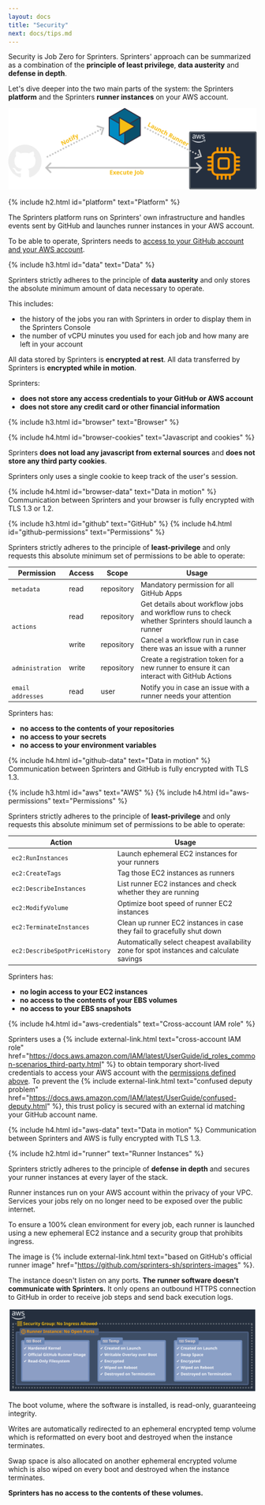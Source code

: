 ```yaml
---
layout: docs
title: "Security"
next: docs/tips.md
---
```


Security is Job Zero for Sprinters. Sprinters' approach can be summarized as a combination of the **principle of least privilege**, **data austerity** and **defense in depth**.

Let's dive deeper into the two main parts of the system: the Sprinters **platform** and the Sprinters **runner instances** on your AWS account.

![How Sprinters Works Diagram](/assets/overview.svg)

{% include h2.html id="platform" text="Platform" %}

The Sprinters platform runs on Sprinters' own infrastructure and handles events sent by GitHub and launches runner instances in your AWS account.

To be able to operate, Sprinters needs to [access to your GitHub account and your AWS account](/docs/setup).

{% include h3.html id="data" text="Data" %}

Sprinters strictly adheres to the principle of **data austerity** and only stores the absolute minimum amount of data necessary to operate.

This includes:
- the history of the jobs you ran with Sprinters in order to display them in the Sprinters Console
- the number of vCPU minutes you used for each job and how many are left in your account

All data stored by Sprinters is **encrypted at rest**. All data transferred by Sprinters is **encrypted while in motion**.

Sprinters:
- **does not store any access credentials to your GitHub or AWS account**
- **does not store any credit card or other financial information**

{% include h3.html id="browser" text="Browser" %}

{% include h4.html id="browser-cookies" text="Javascript and cookies" %}

Sprinters **does not load any javascript from external sources** and **does not store any third party cookies**.

Sprinters only uses a single cookie to keep track of the user's session.

{% include h4.html id="browser-data" text="Data in motion" %}
Communication between Sprinters and your browser is fully encrypted with TLS 1.3 or 1.2.

{% include h3.html id="github" text="GitHub" %}
{% include h4.html id="github-permissions" text="Permissions" %}

Sprinters strictly adheres to the principle of **least-privilege** and only requests this absolute minimum set of permissions to be able to operate:
<div class="table-responsive">
    <table class="table table-bordered">
        <thead>
        <tr class="table-active">
            <th>Permission</th>
            <th>Access</th>
            <th>Scope</th>
            <th>Usage</th>
        </tr>
        </thead>
        <tbody>
        <tr>
            <td><code>metadata</code></td>
            <td>read</td>
            <td>repository</td>
            <td>Mandatory permission for all GitHub Apps</td>
        </tr>
        <tr>
            <td rowspan="2"><code>actions</code></td>
            <td>read</td>
            <td>repository</td>
            <td>Get details about workflow jobs and workflow runs to check whether Sprinters should launch a runner</td>
        </tr>
        <tr>
            <td>write</td>
            <td>repository</td>
            <td>Cancel a workflow run in case there was an issue with a runner</td>
        </tr>
        <tr>
            <td><code>administration</code></td>
            <td>write</td>
            <td>repository</td>
            <td>Create a registration token for a new runner to ensure it can interact with GitHub Actions</td>
        </tr>
        <tr>
            <td><code class="text-nowrap">email addresses</code></td>
            <td>read</td>
            <td>user</td>
            <td>Notify you in case an issue with a runner needs your attention</td>
        </tr>
        </tbody>
    </table>
</div>

Sprinters has:
- **no access to the contents of your repositories**
- **no access to your secrets**
- **no access to your environment variables**

{% include h4.html id="github-data" text="Data in motion" %}
Communication between Sprinters and GitHub is fully encrypted with TLS 1.3.

{% include h3.html id="aws" text="AWS" %}
{% include h4.html id="aws-permissions" text="Permissions" %}

Sprinters strictly adheres to the principle of **least-privilege** and only requests this absolute minimum set of permissions to be able to operate:
<div class="table-responsive">
    <table class="table table-bordered">
        <thead>
        <tr class="table-active">
            <th>Action</th>
            <th>Usage</th>
        </tr>
        </thead>
        <tbody>
        <tr>
            <td><code>ec2:RunInstances</code></td>
            <td>Launch ephemeral EC2 instances for your runners</td>
        </tr>
        <tr>
            <td><code>ec2:CreateTags</code></td>
            <td>Tag those EC2 instances as runners</td>
        </tr>
        <tr>
            <td><code>ec2:DescribeInstances</code></td>
            <td>List runner EC2 instances and check whether they are running</td>
        </tr>
        <tr>
            <td><code>ec2:ModifyVolume</code></td>
            <td>Optimize boot speed of runner EC2 instances</td>
        </tr>
        <tr>
            <td><code>ec2:TerminateInstances</code></td>
            <td>Clean up runner EC2 instances in case they fail to gracefully shut down</td>
        </tr>
        <tr>
            <td><code>ec2:DescribeSpotPriceHistory</code></td>
            <td>Automatically select cheapest availability zone for spot instances and calculate savings</td>
        </tr>
        </tbody>
    </table>
</div>

Sprinters has:
- **no login access to your EC2 instances**
- **no access to the contents of your EBS volumes**
- **no access to your EBS snapshots**

{% include h4.html id="aws-credentials" text="Cross-account IAM role" %}

Sprinters uses a
{% include external-link.html text="cross-account IAM role" href="https://docs.aws.amazon.com/IAM/latest/UserGuide/id_roles_common-scenarios_third-party.html" %} to
obtain temporary short-lived credentials to access your AWS account with the [permissions defined above](#aws-permissions). To prevent the
{% include external-link.html text="confused deputy problem" href="https://docs.aws.amazon.com/IAM/latest/UserGuide/confused-deputy.html" %},
this trust policy is secured with an external id matching your GitHub account name.

{% include h4.html id="aws-data" text="Data in motion" %}
Communication between Sprinters and AWS is fully encrypted with TLS 1.3.

{% include h2.html id="runner" text="Runner Instances" %}

Sprinters strictly adheres to the principle of **defense in depth** and secures your runner instances at every layer of the stack.

Runner instances run on your AWS account within the privacy of your VPC.
Services your jobs rely on no longer need to be exposed over the public internet.

To ensure a 100% clean environment for every job, each runner is launched using a new ephemeral EC2 instance and a security group that prohibits ingress.

The image is
{% include external-link.html text="based on GitHub's official runner image" href="https://github.com/sprinters-sh/sprinters-images" %}.

The instance doesn't listen on any ports. **The runner software doesn't communicate with Sprinters.**
It only opens an outbound HTTPS connection to GitHub in order to receive job steps and send back execution logs.

![Runner Instance Diagram](/assets/runner.svg)

The boot volume, where the software is installed, is read-only, guaranteeing integrity.

Writes are automatically redirected to an ephemeral encrypted temp volume which is reformatted on every boot and destroyed when the instance terminates.

Swap space is also allocated on another ephemeral encrypted volume which is also wiped on every boot and destroyed when the instance terminates.

**Sprinters has no access to the contents of these volumes.**
